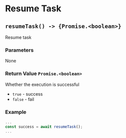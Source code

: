 # Resume Task

## `resumeTask() -> {Promise.<boolean>}`

Resume task

### Parameters

None

### Return Value `Promise.<boolean>`

Whether the execution is successful

* `true` - success
* `false` - fail

### Example

```javascript
...
const success = await resumeTask();
...
```

